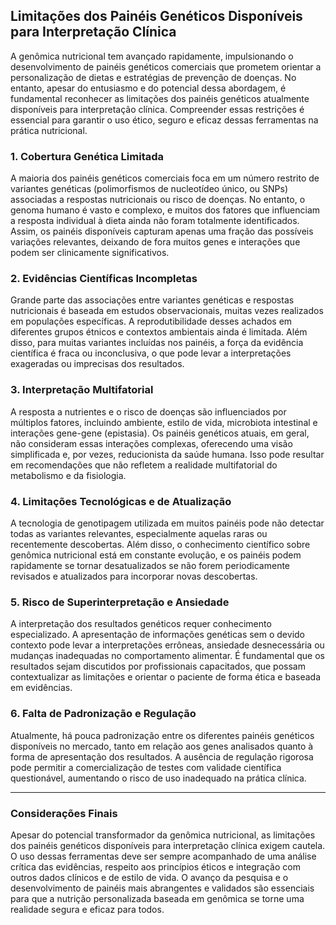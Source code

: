 
## Limitações dos Painéis Genéticos Disponíveis para Interpretação Clínica

A genômica nutricional tem avançado rapidamente, impulsionando o desenvolvimento de painéis genéticos comerciais que prometem orientar a personalização de dietas e estratégias de prevenção de doenças. No entanto, apesar do entusiasmo e do potencial dessa abordagem, é fundamental reconhecer as limitações dos painéis genéticos atualmente disponíveis para interpretação clínica. Compreender essas restrições é essencial para garantir o uso ético, seguro e eficaz dessas ferramentas na prática nutricional.

### 1. Cobertura Genética Limitada

A maioria dos painéis genéticos comerciais foca em um número restrito de variantes genéticas (polimorfismos de nucleotídeo único, ou SNPs) associadas a respostas nutricionais ou risco de doenças. No entanto, o genoma humano é vasto e complexo, e muitos dos fatores que influenciam a resposta individual à dieta ainda não foram totalmente identificados. Assim, os painéis disponíveis capturam apenas uma fração das possíveis variações relevantes, deixando de fora muitos genes e interações que podem ser clinicamente significativos.

### 2. Evidências Científicas Incompletas

Grande parte das associações entre variantes genéticas e respostas nutricionais é baseada em estudos observacionais, muitas vezes realizados em populações específicas. A reprodutibilidade desses achados em diferentes grupos étnicos e contextos ambientais ainda é limitada. Além disso, para muitas variantes incluídas nos painéis, a força da evidência científica é fraca ou inconclusiva, o que pode levar a interpretações exageradas ou imprecisas dos resultados.

### 3. Interpretação Multifatorial

A resposta a nutrientes e o risco de doenças são influenciados por múltiplos fatores, incluindo ambiente, estilo de vida, microbiota intestinal e interações gene-gene (epistasia). Os painéis genéticos atuais, em geral, não consideram essas interações complexas, oferecendo uma visão simplificada e, por vezes, reducionista da saúde humana. Isso pode resultar em recomendações que não refletem a realidade multifatorial do metabolismo e da fisiologia.

### 4. Limitações Tecnológicas e de Atualização

A tecnologia de genotipagem utilizada em muitos painéis pode não detectar todas as variantes relevantes, especialmente aquelas raras ou recentemente descobertas. Além disso, o conhecimento científico sobre genômica nutricional está em constante evolução, e os painéis podem rapidamente se tornar desatualizados se não forem periodicamente revisados e atualizados para incorporar novas descobertas.

### 5. Risco de Superinterpretação e Ansiedade

A interpretação dos resultados genéticos requer conhecimento especializado. A apresentação de informações genéticas sem o devido contexto pode levar a interpretações errôneas, ansiedade desnecessária ou mudanças inadequadas no comportamento alimentar. É fundamental que os resultados sejam discutidos por profissionais capacitados, que possam contextualizar as limitações e orientar o paciente de forma ética e baseada em evidências.

### 6. Falta de Padronização e Regulação

Atualmente, há pouca padronização entre os diferentes painéis genéticos disponíveis no mercado, tanto em relação aos genes analisados quanto à forma de apresentação dos resultados. A ausência de regulação rigorosa pode permitir a comercialização de testes com validade científica questionável, aumentando o risco de uso inadequado na prática clínica.

---

### Considerações Finais

Apesar do potencial transformador da genômica nutricional, as limitações dos painéis genéticos disponíveis para interpretação clínica exigem cautela. O uso dessas ferramentas deve ser sempre acompanhado de uma análise crítica das evidências, respeito aos princípios éticos e integração com outros dados clínicos e de estilo de vida. O avanço da pesquisa e o desenvolvimento de painéis mais abrangentes e validados são essenciais para que a nutrição personalizada baseada em genômica se torne uma realidade segura e eficaz para todos.
```
